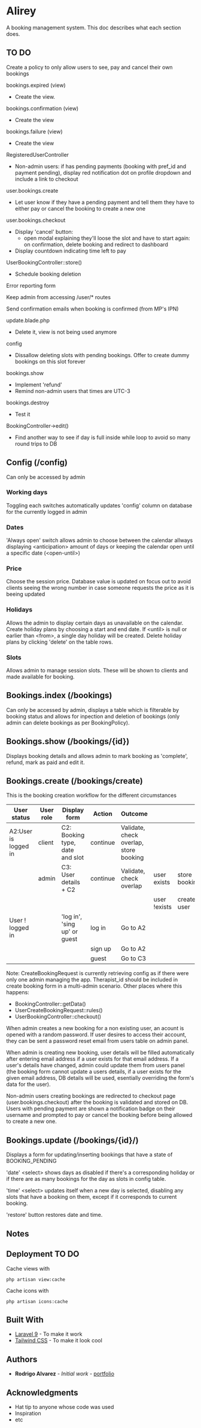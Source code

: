 # Alirey

A booking management system. This doc describes what each section does.

## TO DO

Create a policy to only allow users to see, pay and cancel their own bookings

bookings.expired (view)
- Create the view.

bookings.confirmation (view)
- Create the view

bookings.failure (view)
- Create the view

RegisteredUserController
- Non-admin users: if has pending payments (booking with pref_id and payment pending), display red notification dot on profile dropdown and include a link to checkout

user.bookings.create
- Let user know if they have a pending payment and tell them they have to either pay or cancel the booking to create a new one

user.bookings.checkout
- Display 'cancel' button:
    + open modal explaining they'll loose the slot and have to start again: on confirmation, delete booking and redirect to dashboard
- Display countdown indicating time left to pay

UserBookingController::store()
- Schedule booking deletion

Error reporting form

Keep admin from accessing /user/* routes

Send confirmation emails when booking is confirmed (from MP's IPN)

update.blade.php
- Delete it, view is not being used anymore

config
- Dissallow deleting slots with pending bookings. Offer to create dummy bookings on this slot forever

bookings.show
- Implement 'refund'
- Remind non-admin users that times are UTC-3

bookings.destroy
- Test it

BookingController->edit()
- Find another way to see if day is full inside while loop to avoid so many round trips to DB


## Config (/config)

Can only be accessed by admin

### **Working days**

Toggling each switches automatically updates 'config' column on database for the currently logged in admin

### **Dates**

'Always open' switch allows admin to choose between the calendar allways displaying &lt;anticipation&gt; amount of days or keeping the calendar open until a specific date (&lt;open-until&gt;)

### **Price**

Choose the session price. Database value is updated on focus out to avoid clients seeing the wrong number in case someone requests the price as it is beeing updated

### **Holidays**

Allows the admin to display certain days as unavailable on the calendar.
Create holiday plans by choosing a start and end date. If &lt;until&gt; is null or earlier than &lt;from&gt;, a single day holiday will be created.
Delete holiday plans by clicking 'delete' on the table rows.


### **Slots**

Allows admin to manage session slots. These will be shown to clients and made available for booking.


## Bookings.index (/bookings)

Can only be accessed by admin, displays a table which is filterable by booking status and allows for inpection and deletion of bookings (only admin can delete bookings as per BookingPolicy).

## Bookings.show (/bookings/{id})

Displays booking details and allows admin to mark booking as 'complete', refund, mark as paid and edit it.

## Bookings.create (/bookings/create)

This is the booking creation workflow for the different circumstances

|User status          | User role | Display form                   | Action | Outcome                              |             |               |               |
| ---                 | ---       | ---                            | ---    | ---                                  |---          |---            |---            |
|A2:User is logged in | client    | C2: Booking type, date and slot|continue|Validate, check overlap, store booking|             |               |               |
|                     | admin     | C3: User details + C2          |continue|Validate, check overlap               |user exists  | store booking |               |
|                     |           |                                |        |                                      |user !exists | create user   | store booking |
|User ! logged in     |           |'log in', 'sing up' or guest    |log in  |Go to A2                              |             |               |               |
|                     |           |                                |sign up |Go to A2                              |             |               |               |
|                     |           |                                |guest   |Go to C3                              |             |               |               |

Note: CreateBookingRequest is currently retrieving config as if there were only one admin managing the app. Therapist_id should be included in create booking form in a multi-admin scenario. Other places where this happens:
- BookingController::getData() 
- UserCreateBookingRequest::rules()
- UserBookingController::checkout()

When admin creates a new booking for a non existing user, an acount is opened with a random password. If user desires to access their account, they can be sent a password reset email from users table on admin panel.

When admin is creating new booking, user details will be filled automatically after entering email address if a user exists for that email address.
If a user's details have changed, admin could update them from users panel (the booking form cannot update a users details, if a user exists for the given email address, DB details will be used, esentially overriding the form's data for the user).

Non-admin users creating bookings are redirected to checkout page (user.bookings.checkout) after the booking is validated and stored on DB. Users with pending payment are shown a notification badge on their username and prompted to pay or cancel the booking before being allowed to create a new one.

## Bookings.update (/bookings/{id}/)

Displays a form for updating/inserting bookings that have a state of BOOKING_PENDING

'date' &lt;select&gt; shows days as disabled if there's a corresponding holiday or if there are as many bookings for the day as slots in config table.

'time' &lt;select&gt; updates itself when a new day is selected, disabling any slots that have a booking on them, except if it corresponds to current booking.

'restore' button restores date and time.

## Notes



## Deployment TO DO

Cache views with 

```
php artisan view:cache
```

Cache icons with

```
php artisan icons:cache
```

## Built With

* [Laravel 9](https://laravel.com/) - To make it work
* [Tailwind CSS](https://maven.apache.org/) - To make it look cool


## Authors

* **Rodrigo Alvarez** - *Initial work* - [portfolio](https://rodrigoalvarez.co.uk)


## Acknowledgments

* Hat tip to anyone whose code was used
* Inspiration
* etc
